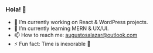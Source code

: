 ### Hola! 👋
- 🔭 I’m currently working on React & WordPress projects.
- 🌱 I’m currently learning MERN & UX/UI.
- 📫 How to reach me: augustosalazar@outlook.com
- ⚡ Fun fact: Time is inexorable 🤔
<!--
**4u6u570/4u6u570** is a ✨ _special_ ✨ repository because its `README.md` (this file) appears on your GitHub profile.

- 🔭 I’m currently working on WordPress projects.
- 🌱 I’m currently learning MERN & UX/UI.
- 👯 I’m looking to collaborate on Open Source projects.
- 💬 Ask me about ...
- 📫 How to reach me: augustosalazar[at]outlook.com
- 😄 Pronouns: He/Him
- ⚡ Fun fact: Time is inexorable.
-->
